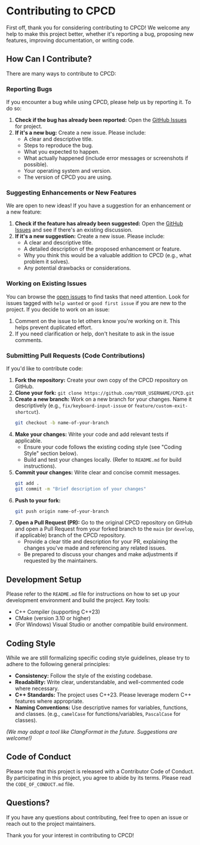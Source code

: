 # Contributing to CPCD

First off, thank you for considering contributing to CPCD! We welcome any help to make this project better, whether it's reporting a bug, proposing new features, improving documentation, or writing code.

## How Can I Contribute?

There are many ways to contribute to CPCD:

### Reporting Bugs
If you encounter a bug while using CPCD, please help us by reporting it. To do so:
1.  **Check if the bug has already been reported:** Open the [GitHub Issues](https://github.com/bezart06/CPCD/issues) for project.
2.  **If it's a new bug:** Create a new issue. Please include:
    * A clear and descriptive title.
    * Steps to reproduce the bug.
    * What you expected to happen.
    * What actually happened (include error messages or screenshots if possible).
    * Your operating system and version.
    * The version of CPCD you are using.

### Suggesting Enhancements or New Features
We are open to new ideas! If you have a suggestion for an enhancement or a new feature:
1.  **Check if the feature has already been suggested:** Open the [GitHub Issues](https://github.com/bezart06/CPCD/issues) and see if there's an existing discussion.
2.  **If it's a new suggestion:** Create a new issue. Please include:
    * A clear and descriptive title.
    * A detailed description of the proposed enhancement or feature.
    * Why you think this would be a valuable addition to CPCD (e.g., what problem it solves).
    * Any potential drawbacks or considerations.

### Working on Existing Issues
You can browse the [open issues](https://github.com/Bezart06/CPCD/issues) to find tasks that need attention. Look for issues tagged with `help wanted` or `good first issue` if you are new to the project.
If you decide to work on an issue:
1.  Comment on the issue to let others know you're working on it. This helps prevent duplicated effort.
2.  If you need clarification or help, don't hesitate to ask in the issue comments.

### Submitting Pull Requests (Code Contributions)
If you'd like to contribute code:
1.  **Fork the repository:** Create your own copy of the CPCD repository on GitHub.
2.  **Clone your fork:** `git clone https://github.com/YOUR_USERNAME/CPCD.git`
3.  **Create a new branch:** Work on a new branch for your changes. Name it descriptively (e.g., `fix/keyboard-input-issue` or `feature/custom-exit-shortcut`).
    ```bash
    git checkout -b name-of-your-branch
    ```
4.  **Make your changes:** Write your code and add relevant tests if applicable.
    * Ensure your code follows the existing coding style (see "Coding Style" section below).
    * Build and test your changes locally. (Refer to `README.md` for build instructions).
5.  **Commit your changes:** Write clear and concise commit messages.
    ```bash
    git add .
    git commit -m "Brief description of your changes"
    ```
6.  **Push to your fork:**
    ```bash
    git push origin name-of-your-branch
    ```
7.  **Open a Pull Request (PR):** Go to the original CPCD repository on GitHub and open a Pull Request from your forked branch to the `main` (or `develop`, if applicable) branch of the CPCD repository.
    * Provide a clear title and description for your PR, explaining the changes you've made and referencing any related issues.
    * Be prepared to discuss your changes and make adjustments if requested by the maintainers.

## Development Setup
Please refer to the `README.md` file for instructions on how to set up your development environment and build the project.
Key tools:
* C++ Compiler (supporting C++23)
* CMake (version 3.10 or higher)
* (For Windows) Visual Studio or another compatible build environment.

## Coding Style
While we are still formalizing specific coding style guidelines, please try to adhere to the following general principles:
* **Consistency:** Follow the style of the existing codebase.
* **Readability:** Write clear, understandable, and well-commented code where necessary.
* **C++ Standards:** The project uses C++23. Please leverage modern C++ features where appropriate.
* **Naming Conventions:** Use descriptive names for variables, functions, and classes. (e.g., `camelCase` for functions/variables, `PascalCase` for classes).

*(We may adopt a tool like ClangFormat in the future. Suggestions are welcome!)*

## Code of Conduct
Please note that this project is released with a Contributor Code of Conduct. By participating in this project, you agree to abide by its terms. Please read the `CODE_OF_CONDUCT.md` file.

## Questions?
If you have any questions about contributing, feel free to open an issue or reach out to the project maintainers.

Thank you for your interest in contributing to CPCD!
